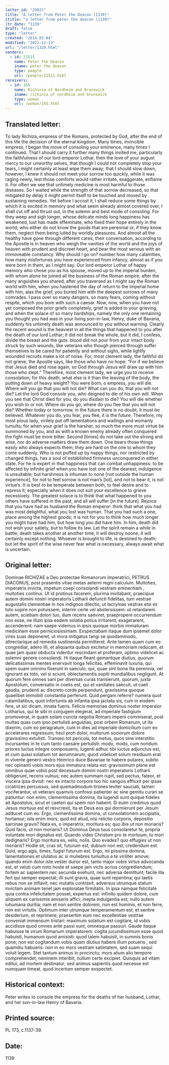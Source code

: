 ```yaml
---
letter_id: "25021"
title: "A letter from Peter the Deacon (1139)"
ititle: "a letter from peter the deacon (1139)"
ltr_date: "1139"
draft: false
type: "letter"
created: "2014-03-04"
modified: "2021-12-13"
url: "/letter/1320.html"
senders:
  - id: 21511
    name: Peter the Deacon
    iname: peter the deacon
    type: people
    url: /people/21511.html
receivers:
  - id: 165
    name: Richinza of Nordheim and Brunswick
    iname: richinza of nordheim and brunswick
    type: woman
    url: /woman/165.html
---
```

<h2> Translated letter:</h2>To lady Richiza, empress of the Romans, protected by God, after the end of this life the decision of the eternal kingdom.
Many times, invincible empress, I began the move of consoling your eminence, many times I continued.  That I should carry it further many things invited me, particularly the faithfulness of our lord emperor Lothar, then the love of your august mercy to our unworthy selves, that though I could not completely stop your tears, I might certainly at least wipe them away; that I should slow down, however, I knew it should not meet your sorrow too quickly, while it was raging newly, lest those comforts would rather irritate, exaggerate, enflame it.  For often we see that untimely medicine is most harmful to those diseases.  So I waited while the strength of that sorrow decreased, so that mitigated by delay it might permit itself to be touched and moved by sustaining remedies.  Yet before I accost it, I shall reduce some things by which it is excited in memory and what seem already almost covered over, I shall cut off and thrust out, in the solemn and best mode of consoling.  For they weep and sigh longer, whose delicate minds long happiness has weakened, lust has made effeminate, who fixed their hope entirely in the world; who either do not know the goods that are perennial or, if they know them, neglect them being lulled by worldly pleasures.  And almost all the healthy have gone through different cares, their conversation, according to the Apostle is in heaven who weigh the vanities of the world and the joys of heaven with prudent and discreet heart, and bear the most serious with an immoveable constancy.   Why should I go on?  number how many  calamities, how many misfortunes you have experienced from infancy, almost as if you were born in them, as I might say.  Our lord emperor Lothar of happy memory who chose you as his spouse, moved up to the imperial burden, with whom alone he joined all the business of the Roman empire, after the many anguishes you shared, after you traversed as I might say the Roman world with him, when you hastened the day of return to the imperial home with him, alas the grief, you buried him with the deepest sorrows of many comrades.  I pass over so many dangers, so many fears, coming without respite, which you bore with such a caesar.  Now, now, when you have not yet composed the prior griefs completely, grief is added to your grieving, and when the solace of so many hardships, namely the only one remaining you thought you had was in your living son-in-law, Henry, duke of Bavaria, suddenly his untimely death was announced to you without warning.  Clearly the recent wound is the heaviest in all the things that happened to you after the death of our lord Lothar; it did not break the whole, but it did, I confess, divide the breast and the guts:  blood did not pour from your intact body struck by such wounds, like veterans who though pierced through suffer themselves to be cared for patiently and without sighs, while lightly wounded recruits make a lot of noise.  For, most clement lady, the faithful do not grieve, the Apostle says, like those who have no hope:  “For if we believe that Jesus died and rose again, so God through Jesus will draw up with him those who slept.”
Therefore, most clement lady, we urge you to receive consolation; for this death, what else is it than the leaving of the body, the putting down of heavy weight?   You were born, o empress, you will die.  Where will you go that you will not die?  What can you do, that you will not die?  Let the lord God console you, who deigned to die of his own will.   When you see that Christ died for you, do you disdain to die?  You will die whether you wish to or not.  Where do you go, where do you flee that you will not die?  Whether today or tomorrow, in the future there is no doubt, it must be believed.  Whatever you do, you fear, you flee, it is the future.  Therefore, my most pious lady, virilely put off lamentations and wailings and womanly tumults; for when your grief is the harsher, so much the more must virtue be summoned by you, and as with a known enemy already often conquered the fight must be more bitter.  Second [times] do not take out the strong and wise, nor do adverse matters draw them down.  One bears those things easily who always expects them; they are hard on the one to whom they come suddenly.  Who is not puffed up by happy things, nor restricted by changed things, has a soul of established firmness unconquered in either state.  For he is expert in that happiness that can combat unhappiness:  to be affected by infinite grief when you have lost one of the dearest; indulgence is unsuitable; but harshness is inhuman to none [not outside the human experience], for not to feel sorrow is not man’s [lot], and not to bear it, is not virtue’s.  It is best to be temperate between both, to feel desire and to repress it; especially when it does not suit your excellence to grieve excessively.  The greatest solace is to think that what happened to you others have suffered in the past, and all will suffer [in the future].
Rejoice that you have had as husband the Roman emperor:  think that what you had was most delightful, what you lost was human.  That you had such a one, place among the highest goods; it is not for you to think how much longer you might have had him, but how long you did have him.  In him, death did not wish your satiety, but to follow its law.  Let the spirit remain a while in battle; death takes another at another time, it will destroy noone, it will certainly except nothing.  Whoever is brought to life, is destined to death; but let the spirit of the wise never fear what is necessary, always await what is uncertain.
<h2 class="mt-4"> Original letter:</h2>Dominae RICHIZAE a Deo protectae Romanorum imperatrici, PETRUS DIACONUS, post prasentis vitae metas aeterni regni calculum.
Multoties, imperatrix invicta, impetum coepi consolandi vestram eminentiam , multoties continui. Ut id protinus facerem, plurima invitabant, praecipue autem domini nostri imperatoris Lotharii defuncti fidelitas, tum vestrae augustalis clementiae in nos indignos dilectio, ut lacrymas vestras etsi ex toto sopire non potuissem, interim certe vel abstersissem: ut retardarem autem, sciebam dolori tuo, dum recens saeviret, praepropere occurrendum non esse, ne illum ipsa eadem solatia potius irritarent, exagerarent, accenderent: nam saepe videmus in ipsis quoque morbis immaturam medicinam esse perniciosissimam. Exspectabam itaque dum ipsemet dolor vires suas deponeret, ut mora mitigatus tangi se quodammodo, attrectarique ad remedia sustinenda permitteret. Ante tamen quam cum eo congrediar, adero illi, et aliquanta quibus excitetur in memoriam reducam, et quae jam quasi obducta videntur rescindam et proferam, optimo videlicet ac solemni genere consolandi. Hi itaque fleant gemantque diutius, quorum delicatissimas mentes enervavit longa felicitas, effeminavit luxuria, qui spem suam omnino fixerunt in saeculo; qui, quae sint bona illa perennia, vel ignorant ex toto, vel si sciunt, oblectamentis sopiti mundialibus negligunt. At quorum fere omnes sani per diversas curas transierunt, quorum, juxta Apostolum, conversatio in coelis est, qui et vanitates saeculi, ut caeli gaudia, prudenti ac discreto corde perpendunt, gravissima quoque quaelibet immobili constantia perferunt. Quid pergam referre? numera quot calamitatibus, quot infortuniis ab infantia ipsa jactata sis, cum in eisdem fere, ut sic dicam, innata fueris. Felicis memoriae dominus noster imperaior Lotharius, qui te sibi in conjugem elegerat, ad imperiale fastigium promoverat, in quam solam cuncta negotia Romani imperii commiserat, post multas quas cum ipso pertulisti angustias, post orbem Romanum, ut ita dixerim, cum eo peragratum, cum in dies ad imperiale domicilium cum eo accelerares regressum; heu! proh dolor, multorum sociorum dolore gravissimo extulisti. Transeo tot pericula, tot metus, quos sine interstitio incursantes in te cum tanto caesare pertulisti:  modo, modo, cum nondum priores luctus integre composueris, lugenti adhuc tibi luctus adjunctus est, et cum quasi solatium tot aerumnarum, quod videlicet solum residuum erat in vivente genero vestro Heinrico duce Bavariae te habere putares, subito nec opinanti vobis mors ejus immatura relata est: gravissimum plane est omnibus quae vobis post decessum domini nostri imperatoris Lotharii obtigerunt, recens vulnus; nec autem summam rupit, sed pectus, fateor, et viscera ipsa divisit: nec ex intacto corpore tuo hic sanguis effluxit per ipsas cicatrices percussus, sed quemadmodum tirones leviter sauciati, tamen vociferantur, ut veterani quamvis confossi patienter ac sine gemitu curari se patiuntur: non enim, clementissima domina, ita lugendi sunt quique fideles ait Apostolus, sicut et caeteri qui spem non habent: Si euim credimus quod Jesus mortuus est et resvrrexit, ita et Deus eos qui dormierunt per Jesum adducet cum eo. Ergo, clementissima domina, ut consolationem accipiatis, hortamur; ista enim mors, quid est aliud, nisi relictio corporis, depositio sarcinae gravis? Nata es, o imperatrix, moritura es; quo ibis ut non moriaris? Quid facis, ut non moriaris? Ut Dominus Deus tuus consolaretur te, propria voluntate mori dignatus est. Quando vides Christum pro te mortuum, tu mori dedignaris? Ergo moritura es, velis, nolis. Quo evades? quo effugies ut non moriaris? Hodie sit, cras sit, futurum est, dubium non est, credendum est. Quid, ergo agis, times, fugis! futurum est. Ergo, mi piissima domina, lamentationes et ululatus ac si muliebres tumultus a te viriliter amove; quando enim dolor iste vester durior est, tanto major vobis virtus advocanda est, et veluti cum noto hoste et saepe jam victo acrius congrediendum; fortem ac sapientem nec secunda evehunt, nec adversa demittunt; facile illa fert qui semper expectat; illi sunt gravia, quae sunt repentina; qui laetis rebus non se inflavit, nec mutatis contraxit, adversus utrumque statum invictam animam tenet jam exploratae firmitatis. In ipsa namque felicitate quia contra infelicitatem posset, expertus est: infinito quidem dolore, cum aliquem ex carissimis amiseris affici; inepta indulgentia est; nullo autem iuhumana duritia; nam et non sentire dolorem, non est hominis, et non ferre, non est virtutis. Optimum inter utrumque temperamentum est, et sentire desiderium, et reprimere; praesertim eum nec excellentiae vestrae conveniat immensum tristari: maximum solatium est cogitare, id vobis accidisse quod omnes ante passi sunt, omnesque passuri. Gaude itaque habuisse te virum Romanum imperatorem: cogita jucundissimum esse quod habuisti, humanum quod amisisti: quod talem habuisti, in summis bonis pone; non est cogitandum vobis quam diutius habere illum potueris , sed quamdiu habueris: non in eo mors vestram satietatem, sed suam sequi voluit legem.  Stet tantum animus in procinctu; mors alium alio tempore comprehendet, neminem interibit, nullum certe excipiet. Quisquis ad vitam editur, ad mortem destinatur; sed animus sapientis quod necesse est numquam timeat, quod incertum semper exspectet.
<h2 class="mt-4"> Historical context:</h2>Peter writes to console the empress for the deaths of her husband, Lothar, and her son-in-law Henry of Bavaria.
<h2 class="mt-4"> Printed source:</h2>PL 173, c.1137-39.
<h2 class="mt-4"> Date:</h2>1139